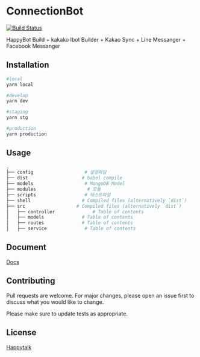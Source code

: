 # ConnectionBot 
[![Build Status](https://travis-ci.com/seoys/connectingBot.svg?token=CwbL4HivKBH8FtH8dGLp&branch=develop)](https://travis-ci.com/seoys/connectingBot)

HappyBot Build + kakako Ibot Builder + Kakao Sync + Line Messanger + Facebook Messanger

## Installation
```bash
#local
yarn local
```
```bash
#develop
yarn dev
```    
```bash
#staging
yarn stg
```    
```bash
#production
yarn production
```    

## Usage
```bash
.
├── config                   # 설정파일
├── dist                    # babel compile 
├── models                   # MongoDB Model
├── modules                   # 모듈
├── scripts                  # 테스트파일 
├── shell                   # Compiled files (alternatively `dist`)
├── src                   # Compiled files (alternatively `dist`)
│   ├── controller              # Table of contents
│   ├── models              # Table of contents
│   ├── routes              # Table of contents
│   ├── service              # Table of contents
```

## Document
[Docs](/api-doc/)

## Contributing
Pull requests are welcome. For major changes, please open an issue first to discuss what you would like to change.

Please make sure to update tests                               as appropriate.

## License
[Happytalk](https://choosealicense.com/licenses/mit/)